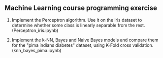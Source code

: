 ## Machine Learning course programming exercise

1) Implement the Perceptron algorithm. Use it on the iris dataset to determine whether some class 
   is linearly separable from the rest. (Perceptron_iris.ipynb)

1) Implement the k-NN, Bayes and Naive Bayes models and compare them for the "pima indians diabetes" dataset,
   using K-Fold cross validation. (knn_bayes_pima.ipynb)
